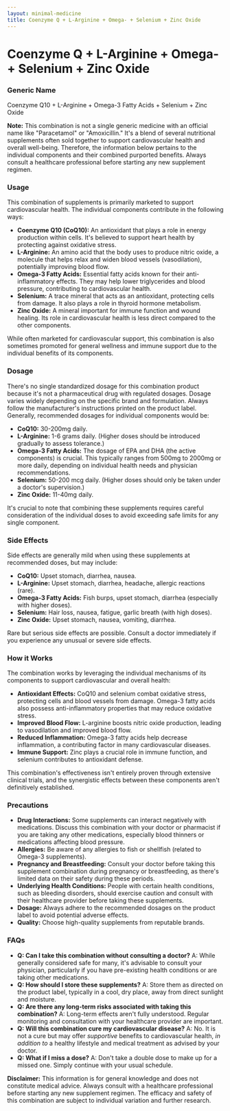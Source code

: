 ```yaml
---
layout: minimal-medicine
title: Coenzyme Q + L-Arginine + Omega- + Selenium + Zinc Oxide
---
```


# Coenzyme Q + L-Arginine + Omega- + Selenium + Zinc Oxide
### Generic Name

Coenzyme Q10 + L-Arginine + Omega-3 Fatty Acids + Selenium + Zinc Oxide


**Note:**  This combination is not a single generic medicine with an official name like "Paracetamol" or "Amoxicillin."  It's a blend of several nutritional supplements often sold together to support cardiovascular health and overall well-being.  Therefore, the information below pertains to the individual components and their combined purported benefits.  Always consult a healthcare professional before starting any new supplement regimen.

### Usage

This combination of supplements is primarily marketed to support cardiovascular health.  The individual components contribute in the following ways:

* **Coenzyme Q10 (CoQ10):**  An antioxidant that plays a role in energy production within cells. It's believed to support heart health by protecting against oxidative stress.
* **L-Arginine:** An amino acid that the body uses to produce nitric oxide, a molecule that helps relax and widen blood vessels (vasodilation), potentially improving blood flow.
* **Omega-3 Fatty Acids:**  Essential fatty acids known for their anti-inflammatory effects. They may help lower triglycerides and blood pressure, contributing to cardiovascular health.
* **Selenium:** A trace mineral that acts as an antioxidant, protecting cells from damage. It also plays a role in thyroid hormone metabolism.
* **Zinc Oxide:** A mineral important for immune function and wound healing.  Its role in cardiovascular health is less direct compared to the other components.


While often marketed for cardiovascular support, this combination is also sometimes promoted for general wellness and immune support due to the individual benefits of its components.


### Dosage

There's no single standardized dosage for this combination product because it's not a pharmaceutical drug with regulated dosages.  Dosage varies widely depending on the specific brand and formulation.  Always follow the manufacturer's instructions printed on the product label.  Generally, recommended dosages for individual components would be:

* **CoQ10:** 30-200mg daily.
* **L-Arginine:** 1-6 grams daily.  (Higher doses should be introduced gradually to assess tolerance.)
* **Omega-3 Fatty Acids:** The dosage of EPA and DHA (the active components) is crucial.  This typically ranges from 500mg to 2000mg or more daily, depending on individual health needs and physician recommendations.
* **Selenium:** 50-200 mcg daily. (Higher doses should only be taken under a doctor's supervision.)
* **Zinc Oxide:** 11-40mg daily.


It's crucial to note that combining these supplements requires careful consideration of the individual doses to avoid exceeding safe limits for any single component.



### Side Effects

Side effects are generally mild when using these supplements at recommended doses, but may include:

* **CoQ10:** Upset stomach, diarrhea, nausea.
* **L-Arginine:**  Upset stomach, diarrhea, headache, allergic reactions (rare).
* **Omega-3 Fatty Acids:**  Fish burps, upset stomach, diarrhea (especially with higher doses).
* **Selenium:**  Hair loss, nausea, fatigue, garlic breath (with high doses).
* **Zinc Oxide:**  Upset stomach, nausea, vomiting, diarrhea.


Rare but serious side effects are possible.  Consult a doctor immediately if you experience any unusual or severe side effects.


### How it Works

The combination works by leveraging the individual mechanisms of its components to support cardiovascular and overall health:

* **Antioxidant Effects:** CoQ10 and selenium combat oxidative stress, protecting cells and blood vessels from damage.  Omega-3 fatty acids also possess anti-inflammatory properties that may reduce oxidative stress.
* **Improved Blood Flow:** L-arginine boosts nitric oxide production, leading to vasodilation and improved blood flow.
* **Reduced Inflammation:** Omega-3 fatty acids help decrease inflammation, a contributing factor in many cardiovascular diseases.
* **Immune Support:** Zinc plays a crucial role in immune function, and selenium contributes to antioxidant defense.


This combination's effectiveness isn't entirely proven through extensive clinical trials, and the synergistic effects between these components aren't definitively established.


### Precautions

* **Drug Interactions:**  Some supplements can interact negatively with medications.  Discuss this combination with your doctor or pharmacist if you are taking any other medications, especially blood thinners or medications affecting blood pressure.
* **Allergies:** Be aware of any allergies to fish or shellfish (related to Omega-3 supplements).
* **Pregnancy and Breastfeeding:** Consult your doctor before taking this supplement combination during pregnancy or breastfeeding, as there's limited data on their safety during these periods.
* **Underlying Health Conditions:**  People with certain health conditions, such as bleeding disorders, should exercise caution and consult with their healthcare provider before taking these supplements.
* **Dosage:**  Always adhere to the recommended dosages on the product label to avoid potential adverse effects.
* **Quality:** Choose high-quality supplements from reputable brands.


### FAQs

* **Q: Can I take this combination without consulting a doctor?** A: While generally considered safe for many, it's advisable to consult your physician, particularly if you have pre-existing health conditions or are taking other medications.
* **Q: How should I store these supplements?** A: Store them as directed on the product label, typically in a cool, dry place, away from direct sunlight and moisture.
* **Q: Are there any long-term risks associated with taking this combination?** A: Long-term effects aren't fully understood.  Regular monitoring and consultation with your healthcare provider are important.
* **Q: Will this combination cure my cardiovascular disease?** A:  No. It is not a cure but may offer *supportive* benefits to cardiovascular health, *in addition to* a healthy lifestyle and medical treatment as advised by your doctor.
* **Q: What if I miss a dose?** A:  Don't take a double dose to make up for a missed one. Simply continue with your usual schedule.


**Disclaimer:** This information is for general knowledge and does not constitute medical advice.  Always consult with a healthcare professional before starting any new supplement regimen.  The efficacy and safety of this combination are subject to individual variation and further research.
